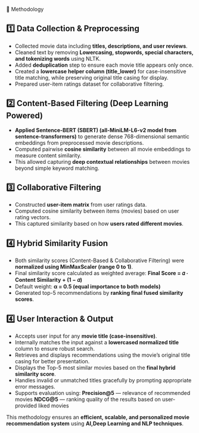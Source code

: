 📌 Methodology

## 1️⃣ Data Collection & Preprocessing
- Collected movie data including **titles, descriptions, and user reviews**.
- Cleaned text by removing **Lowercasing, stopwords, special characters, and tokenizing words** using NLTK.
- Added **deduplication** step to ensure each movie title appears only once.
- Created a **lowercase helper column (title_lower)** for case-insensitive title matching, while preserving original title casing for display.
- Prepared user-item ratings dataset for collaborative filtering.

## 2️⃣ Content-Based Filtering (Deep Learning Powered)
- **Applied Sentence-BERT (SBERT) (all-MiniLM-L6-v2 model from sentence-transformers)** to generate dense 768-dimensional semantic embeddings from preprocessed movie descriptions.
- Computed pairwise **cosine similarity** between all movie embeddings to measure content similarity.
- This allowed capturing **deep contextual relationships** between movies beyond simple keyword matching.

## 3️⃣ Collaborative Filtering
- Constructed **user-item matrix** from user ratings data.
- Computed cosine similarity between items (movies) based on user rating vectors.
- This captured similarity based on how **users rated different movies**.

## 4️⃣ Hybrid Similarity Fusion
- Both similarity scores (Content-Based & Collaborative Filtering) were **normalized using MinMaxScaler (range 0 to 1)**.
- Final similarity score calculated as weighted average: **Final Score = 𝛼 ⋅ Content Similarity + (1 − 𝛼)**
- Default weight: **α = 0.5 (equal importance to both models)**
- Generated top-5 recommendations by **ranking final fused similarity scores**.

## 4️⃣ User Interaction & Output
- Accepts user input for any **movie title (case-insensitive)**.
- Internally matches the input against a **lowercased normalized title** column to ensure robust search.
- Retrieves and displays recommendations using the movie’s original title casing for better presentation.
- Displays the Top-5 most similar movies based on the **final hybrid similarity score**.
- Handles invalid or unmatched titles gracefully by prompting appropriate error messages.
- Supports evaluation using:
           **Precision@5** — relevance of recommended movies
           **NDCG@5** — ranking quality of the results based on user-provided liked movies


This methodology ensures an **efficient, scalable, and personalized movie recommendation system** using **AI,Deep Learning and NLP techniques**.

